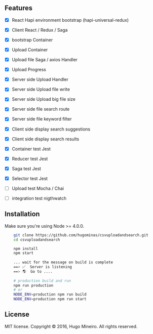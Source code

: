 ## Features

- [x] React Hapi environment bootstrap (hapi-universal-redux)
- [x] Client React / Redux / Saga 
- [x] bootstrap Container
- [x] Upload Container
- [x] Upload file Saga / axios Handler
- [x] Upload Progress
- [x] Server side Upload Handler
- [x] Server side Upload file write
- [x] Server side Upload big file size
- [x] Server side file search route
- [x] Server side file keyword filter
- [x] Client side display search suggestions
- [x] Client side display search results
- [x] Container test Jest
- [x] Reducer test Jest
- [x] Saga test Jest
- [x] Selector test Jest
- [ ] Upload test Mocha / Chai
- [ ] integration test nigthwatch




## Installation

Make sure you're using Node >= 4.0.0.

```bash
	git clone https://github.com/hugominas/csvuploadandsearch.git
	cd csvuploadandsearch

	npm install
	npm start
	
	... wait for the message on build is complete
	==> ✅  Server is listening
	==> 🌎  Go to ....
	
	# production build and run
	npm run production
	# or
	NODE_ENV=production npm run build
	NODE_ENV=production npm run start
```


## License

MIT license. Copyright © 2016, Hugo Mineiro. All rights reserved.
